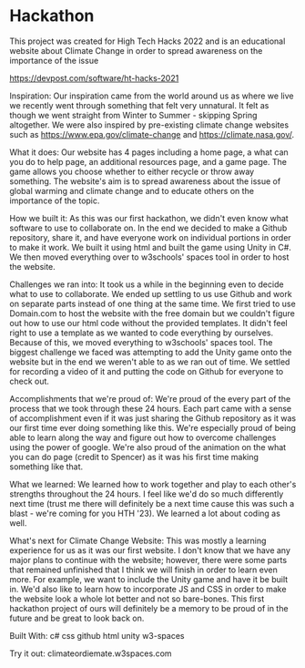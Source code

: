 # Hackathon
This project was created for High Tech Hacks 2022 and is an educational website about Climate Change in order to spread awareness on the importance of the issue

https://devpost.com/software/ht-hacks-2021

Inspiration:
Our inspiration came from the world around us as where we live we recently went through something that felt very unnatural. It felt as though we went straight from Winter to Summer - skipping Spring altogether. We were also inspired by pre-existing climate change websites such as https://www.epa.gov/climate-change and https://climate.nasa.gov/.

What it does:
Our website has 4 pages including a home page, a what can you do to help page, an additional resources page, and a game page. The game allows you choose whether to either recycle or throw away something. The website's aim is to spread awareness about the issue of global warming and climate change and to educate others on the importance of the topic.

How we built it:
As this was our first hackathon, we didn't even know what software to use to collaborate on. In the end we decided to make a Github repository, share it, and have everyone work on individual portions in order to make it work. We built it using html and built the game using Unity in C#. We then moved everything over to w3schools' spaces tool in order to host the website.

Challenges we ran into:
It took us a while in the beginning even to decide what to use to collaborate. We ended up settling to us use Github and work on separate parts instead of one thing at the same time. We first tried to use Domain.com to host the website with the free domain but we couldn't figure out how to use our html code without the provided templates. It didn't feel right to use a template as we wanted to code everything by ourselves. Because of this, we moved everything to w3schools' spaces tool. The biggest challenge we faced was attempting to add the Unity game onto the website but in the end we weren't able to as we ran out of time. We settled for recording a video of it and putting the code on Github for everyone to check out.

Accomplishments that we're proud of:
We're proud of the every part of the process that we took through these 24 hours. Each part came with a sense of accomplishment even if it was just sharing the Github repository as it was our first time ever doing something like this. We're especially proud of being able to learn along the way and figure out how to overcome challenges using the power of google. We're also proud of the animation on the what you can do page (credit to Spencer) as it was his first time making something like that.

What we learned:
We learned how to work together and play to each other's strengths throughout the 24 hours. I feel like we'd do so much differently next time (trust me there will definitely be a next time cause this was such a blast - we're coming for you HTH '23). We learned a lot about coding as well.

What's next for Climate Change Website:
This was mostly a learning experience for us as it was our first website. I don't know that we have any major plans to continue with the website; however, there were some parts that remained unfinished that I think we will finish in order to learn even more. For example, we want to include the Unity game and have it be built in. We'd also like to learn how to incorporate JS and CSS in order to make the website look a whole lot better and not so bare-bones. This first hackathon project of ours will definitely be a memory to be proud of in the future and be great to look back on.

Built With:
c#
css
github
html
unity
w3-spaces

Try it out:
 climateordiemate.w3spaces.com
